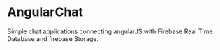 # AngularChat
Simple chat applications connecting angularJS with Firebase Real Time Database and firebase Storage.
